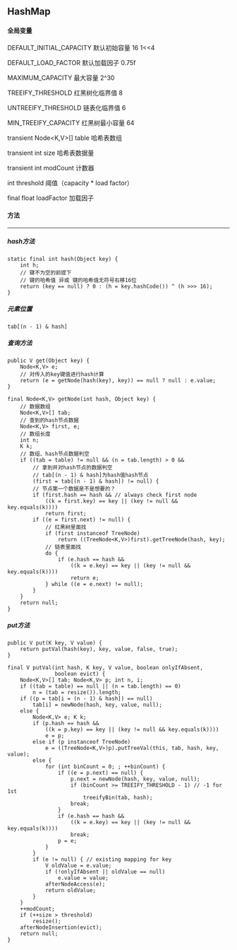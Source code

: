 ## HashMap

#### 全局变量

DEFAULT_INITIAL_CAPACITY 默认初始容量 16 1<<4

DEFAULT_LOAD_FACTOR 默认加载因子 0.75f

MAXIMUM_CAPACITY 最大容量 2^30

TREEIFY_THRESHOLD 红黑树化临界值 8

UNTREEIFY_THRESHOLD 链表化临界值 6

MIN_TREEIFY_CAPACITY 红黑树最小容量 64

transient Node<K,V>[] table 哈希表数组

transient int size 哈希表数据量

transient int modCount 计数器

int threshold 阈值（capacity * load factor）

final float loadFactor 加载因子

#### 方法
---
##### hash方法

    static final int hash(Object key) {
        int h;
        // 键不为空的前提下
        // 键的哈希值 异或 键的哈希值无符号右移16位
        return (key == null) ? 0 : (h = key.hashCode()) ^ (h >>> 16);
    }

##### 元素位置

    tab[(n - 1) & hash]
    
##### 查询方法

    public V get(Object key) {
        Node<K,V> e;
        // 对传入的key键值进行hash计算
        return (e = getNode(hash(key), key)) == null ? null : e.value;
    }
    
    final Node<K,V> getNode(int hash, Object key) {
        // 数据数组
        Node<K,V>[] tab; 
        // 查到的hash节点数据
        Node<K,V> first, e; 
        // 数组长度
        int n; 
        K k;
        // 数组、hash节点数据判空
        if ((tab = table) != null && (n = tab.length) > 0 &&
            // 拿到并对hash节点的数据判空
            // tab[(n - 1) & hash]为hash值hash节点
            (first = tab[(n - 1) & hash]) != null) {
            // 节点第一个数据是不是想要的？
            if (first.hash == hash && // always check first node
                ((k = first.key) == key || (key != null && key.equals(k))))
                return first;
            if ((e = first.next) != null) {
                // 红黑树里面找
                if (first instanceof TreeNode)
                    return ((TreeNode<K,V>)first).getTreeNode(hash, key);
                // 链表里面找
                do {
                    if (e.hash == hash &&
                        ((k = e.key) == key || (key != null && key.equals(k))))
                        return e;
                } while ((e = e.next) != null);
            }
        }
        return null;
    }

##### put方法
    
    public V put(K key, V value) {
        return putVal(hash(key), key, value, false, true);
    }

    final V putVal(int hash, K key, V value, boolean onlyIfAbsent,
                   boolean evict) {
        Node<K,V>[] tab; Node<K,V> p; int n, i;
        if ((tab = table) == null || (n = tab.length) == 0)
            n = (tab = resize()).length;
        if ((p = tab[i = (n - 1) & hash]) == null)
            tab[i] = newNode(hash, key, value, null);
        else {
            Node<K,V> e; K k;
            if (p.hash == hash &&
                ((k = p.key) == key || (key != null && key.equals(k))))
                e = p;
            else if (p instanceof TreeNode)
                e = ((TreeNode<K,V>)p).putTreeVal(this, tab, hash, key, value);
            else {
                for (int binCount = 0; ; ++binCount) {
                    if ((e = p.next) == null) {
                        p.next = newNode(hash, key, value, null);
                        if (binCount >= TREEIFY_THRESHOLD - 1) // -1 for 1st
                            treeifyBin(tab, hash);
                        break;
                    }
                    if (e.hash == hash &&
                        ((k = e.key) == key || (key != null && key.equals(k))))
                        break;
                    p = e;
                }
            }
            if (e != null) { // existing mapping for key
                V oldValue = e.value;
                if (!onlyIfAbsent || oldValue == null)
                    e.value = value;
                afterNodeAccess(e);
                return oldValue;
            }
        }
        ++modCount;
        if (++size > threshold)
            resize();
        afterNodeInsertion(evict);
        return null;
    }

